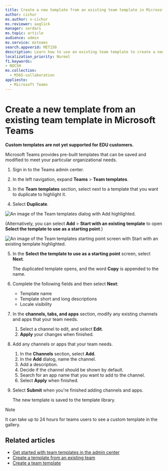 ```yaml
---
title: Create a new template from an existing team template in Microsoft Teams
author: cichur
ms.author: v-cichur
ms.reviewer: aaglick
manager: serdars
ms.topic: article
audience: admin
ms.service: msteams
search.appverid: MET150
description: Learn how to use an existing team template to create a new team template in Microsoft Teams.
localization_priority: Normal
f1.keywords:
- NOCSH
ms.collection: 
  - M365-collaboration
appliesto: 
  - Microsoft Teams
---
```


# Create a new template from an existing team template in Microsoft Teams

**Custom templates are not yet supported for EDU customers.**

Microsoft Teams provides pre-built templates that can be saved and modified to meet your particular organizational needs.

1. Sign in to the Teams admin center.

2. In the left navigation, expand **Teams** > **Team templates**.

3. In the **Team templates** section, select next to a template that you want to duplicate to highlight it.

4. Select **Duplicate**.

![An image of the Team templates dialog with Add highlighted.](media/template-duplicate.png)

(Alternatively, you can select **Add** > **Start with an existing template** to open **Select the template to use as a starting point**.)

![An image of the Team templates starting point screen with Start with an existing template highlighted.](media/template-start-existing-template.png)

5. In the **Select the template to use as a starting point** screen, select **Next**.

    The duplicated template opens, and the word **Copy** is appended to the name.

6. Complete the following fields and then select **Next**:
    - Template name
    - Template short and long descriptions
    - Locale visibility  

7. In the **channels, tabs, and apps** section, modify any existing channels and apps that your team needs.

    1. Select a channel to edit, and select **Edit**.
    2. **Apply** your changes when finished.

8. Add any channels or apps that your team needs.

    1. In the **Channels** section, select **Add**.
    2. In the **Add** dialog, name the channel.
    3. Add a description.
    4. Decide if the channel should be shown by default.
    5. Search for an app name that you want to add to the channel.
    6. Select **Apply** when finished.

7. Select **Submit** when you're finished adding channels and apps.

    The new template is saved to the template library.

> [!Note]
> It can take up to 24 hours for teams users to see a custom template in the gallery.

## Related articles

- [Get started with team templates in the admin center](get-started-with-teams-templates-in-the-admin-console.md)
- [Create a template from an existing team](create-template-from-existing-team.md)
- [Create a team template](create-a-team-template.md)